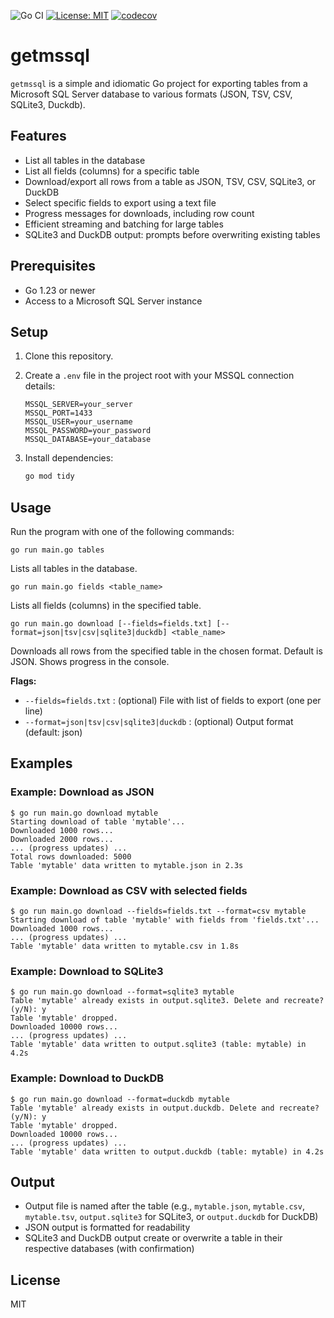 

![Go CI](https://github.com/lopezgrj/getmssql/actions/workflows/ci.yml/badge.svg)
[![License: MIT](https://img.shields.io/badge/License-MIT-yellow.svg)](LICENSE)
[![codecov](https://codecov.io/gh/lopezrj/getmssql/branch/main/graph/badge.svg)](https://codecov.io/gh/lopezrj/getmssql)

# getmssql

`getmssql` is a simple and idiomatic Go project for exporting tables from a Microsoft SQL Server database to various formats (JSON, TSV, CSV, SQLite3, Duckdb).

## Features

- List all tables in the database
- List all fields (columns) for a specific table
- Download/export all rows from a table as JSON, TSV, CSV, SQLite3, or DuckDB
- Select specific fields to export using a text file
- Progress messages for downloads, including row count
- Efficient streaming and batching for large tables
- SQLite3 and DuckDB output: prompts before overwriting existing tables

## Prerequisites

- Go 1.23 or newer
- Access to a Microsoft SQL Server instance

## Setup

1. Clone this repository.
2. Create a `.env` file in the project root with your MSSQL connection details:

   ```env
   MSSQL_SERVER=your_server
   MSSQL_PORT=1433
   MSSQL_USER=your_username
   MSSQL_PASSWORD=your_password
   MSSQL_DATABASE=your_database
   ```

3. Install dependencies:

   ```sh
   go mod tidy
   ```

## Usage

Run the program with one of the following commands:

```
go run main.go tables
```
Lists all tables in the database.

```
go run main.go fields <table_name>
```
Lists all fields (columns) in the specified table.

```
go run main.go download [--fields=fields.txt] [--format=json|tsv|csv|sqlite3|duckdb] <table_name>
```
Downloads all rows from the specified table in the chosen format. Default is JSON. Shows progress in the console.

**Flags:**
- `--fields=fields.txt` : (optional) File with list of fields to export (one per line)
- `--format=json|tsv|csv|sqlite3|duckdb` : (optional) Output format (default: json)

## Examples

### Example: Download as JSON
```
$ go run main.go download mytable
Starting download of table 'mytable'...
Downloaded 1000 rows...
Downloaded 2000 rows...
... (progress updates) ...
Total rows downloaded: 5000
Table 'mytable' data written to mytable.json in 2.3s
```

### Example: Download as CSV with selected fields
```
$ go run main.go download --fields=fields.txt --format=csv mytable
Starting download of table 'mytable' with fields from 'fields.txt'...
Downloaded 1000 rows...
... (progress updates) ...
Table 'mytable' data written to mytable.csv in 1.8s
```


### Example: Download to SQLite3
```
$ go run main.go download --format=sqlite3 mytable
Table 'mytable' already exists in output.sqlite3. Delete and recreate? (y/N): y
Table 'mytable' dropped.
Downloaded 10000 rows...
... (progress updates) ...
Table 'mytable' data written to output.sqlite3 (table: mytable) in 4.2s
```

### Example: Download to DuckDB
```
$ go run main.go download --format=duckdb mytable
Table 'mytable' already exists in output.duckdb. Delete and recreate? (y/N): y
Table 'mytable' dropped.
Downloaded 10000 rows...
... (progress updates) ...
Table 'mytable' data written to output.duckdb (table: mytable) in 4.2s
```

## Output

- Output file is named after the table (e.g., `mytable.json`, `mytable.csv`, `mytable.tsv`, `output.sqlite3` for SQLite3, or `output.duckdb` for DuckDB)
- JSON output is formatted for readability
- SQLite3 and DuckDB output create or overwrite a table in their respective databases (with confirmation)

## License

MIT
